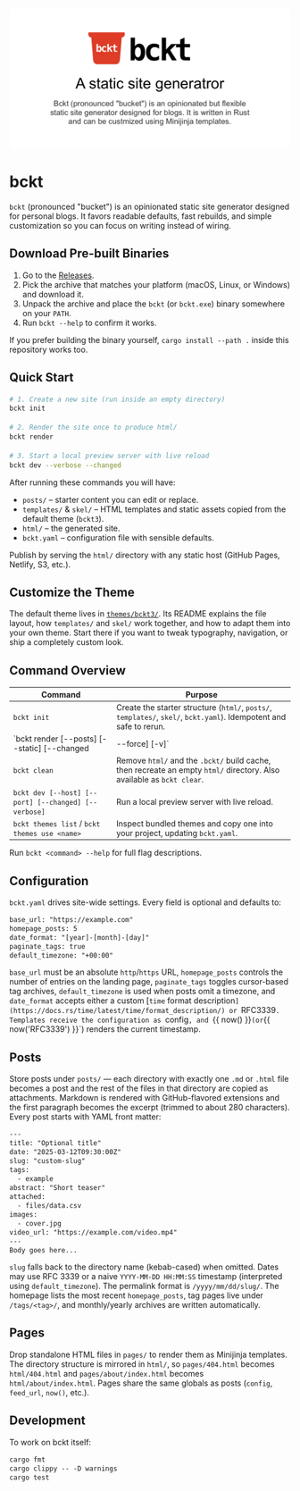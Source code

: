 ![social preview card](assets/bckt-social-preview-card.png)

# bckt

`bckt` (pronounced "bucket") is an opinionated static site generator designed for personal blogs. It favors readable defaults, fast rebuilds, and simple customization so you can focus on writing instead of wiring.

## Download Pre-built Binaries

1. Go to the [Releases](https://github.com/vrypan/microblog-ssg/releases).
2. Pick the archive that matches your platform (macOS, Linux, or Windows) and download it.
3. Unpack the archive and place the `bckt` (or `bckt.exe`) binary somewhere on your `PATH`.
4. Run `bckt --help` to confirm it works.

If you prefer building the binary yourself, `cargo install --path .` inside this repository works too.

## Quick Start

```bash
# 1. Create a new site (run inside an empty directory)
bckt init

# 2. Render the site once to produce html/
bckt render

# 3. Start a local preview server with live reload
bckt dev --verbose --changed
```

After running these commands you will have:

- `posts/` – starter content you can edit or replace.
- `templates/` & `skel/` – HTML templates and static assets copied from the default theme (`bckt3`).
- `html/` – the generated site.
- `bckt.yaml` – configuration file with sensible defaults.

Publish by serving the `html/` directory with any static host (GitHub Pages, Netlify, S3, etc.).

## Customize the Theme

The default theme lives in [`themes/bckt3/`](themes/bckt3). Its README explains the file layout, how `templates/` and `skel/` work together, and how to adapt them into your own theme. Start there if you want to tweak typography, navigation, or ship a completely custom look.

## Command Overview

| Command | Purpose |
|---------|---------|
| `bckt init` | Create the starter structure (`html/`, `posts/`, `templates/`, `skel/`, `bckt.yaml`). Idempotent and safe to rerun. |
| `bckt render [--posts] [--static] [--changed|--force] [-v]` | Render posts, copy static assets, and write output into `html/`. Flags let you limit the rebuild or force a clean sweep. |
| `bckt clean` | Remove `html/` and the `.bckt/` build cache, then recreate an empty `html/` directory. Also available as `bckt clear`. |
| `bckt dev [--host] [--port] [--changed] [--verbose]` | Run a local preview server with live reload. |
| `bckt themes list` / `bckt themes use <name>` | Inspect bundled themes and copy one into your project, updating `bckt.yaml`. |

Run `bckt <command> --help` for full flag descriptions.

## Configuration

`bckt.yaml` drives site-wide settings. Every field is optional and defaults to:

```
base_url: "https://example.com"
homepage_posts: 5
date_format: "[year]-[month]-[day]"
paginate_tags: true
default_timezone: "+00:00"
```

`base_url` must be an absolute `http`/`https` URL, `homepage_posts` controls the number of entries on the landing page, `paginate_tags` toggles cursor-based tag archives, `default_timezone` is used when posts omit a timezone, and `date_format` accepts either a custom [`time` format description`](https://docs.rs/time/latest/time/format_description/) or `RFC3339`. Templates receive the configuration as `config`, and `{{ now() }}` (or `{{ now('RFC3339') }}`) renders the current timestamp.

## Posts

Store posts under `posts/` — each directory with exactly one `.md` or `.html` file becomes a post and the rest of the files in that directory are copied as attachments. Markdown is rendered with GitHub-flavored extensions and the first paragraph becomes the excerpt (trimmed to about 280 characters). Every post starts with YAML front matter:

```
---
title: "Optional title"
date: "2025-03-12T09:30:00Z"
slug: "custom-slug"
tags:
  - example
abstract: "Short teaser"
attached:
  - files/data.csv
images:
  - cover.jpg
video_url: "https://example.com/video.mp4"
---
Body goes here...
```

`slug` falls back to the directory name (kebab-cased) when omitted. Dates may use RFC 3339 or a naive `YYYY-MM-DD HH:MM:SS` timestamp (interpreted using `default_timezone`). The permalink format is `/yyyy/mm/dd/slug/`. The homepage lists the most recent `homepage_posts`, tag pages live under `/tags/<tag>/`, and monthly/yearly archives are written automatically.

## Pages

Drop standalone HTML files in `pages/` to render them as Minijinja templates. The directory structure is mirrored in `html/`, so `pages/404.html` becomes `html/404.html` and `pages/about/index.html` becomes `html/about/index.html`. Pages share the same globals as posts (`config`, `feed_url`, `now()`, etc.).

## Development

To work on bckt itself:

```
cargo fmt
cargo clippy -- -D warnings
cargo test
```
